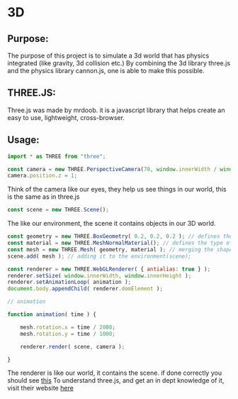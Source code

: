 # 3D
## Purpose:
The purpose of this project is to simulate a 3d world that has physics integrated (like gravity, 3d collision etc.)
By combining the 3d library three.js and the physics library cannon.js, one is able to make this possible.

## THREE.JS:
Three.js was made by mrdoob. it is a javascript library that helps create an easy to use, lightweight, cross-browser.

## Usage:
```javascript
import * as THREE from "three";

const camera = new THREE.PerspectiveCamera(70, window.innerWidth / window.innerHeight, 0.01, 10);
camera.position.z = 1;
```
Think of the camera like our eyes, they help us see things in our world, this is the same as in three.js

```javascript
const scene = new THREE.Scene();
```
The like our environment, the scene it contains objects in our 3D world.
```javascript
const geometry = new THREE.BoxGeometry( 0.2, 0.2, 0.2 ); // defines the shape of the object; the shape of this object is a box.
const material = new THREE.MeshNormalMaterial(); // defines the type of material to use.
const mesh = new THREE.Mesh( geometry, material ); // merging the shape, and the material together.
scene.add( mesh ); // adding it to the environment(scene);
```
```javascript
const renderer = new THREE.WebGLRenderer( { antialias: true } );
renderer.setSize( window.innerWidth, window.innerHeight );
renderer.setAnimationLoop( animation );
document.body.appendChild( renderer.domElement );

// animation

function animation( time ) {

	mesh.rotation.x = time / 2000;
	mesh.rotation.y = time / 1000;

	renderer.render( scene, camera );

}
```
The renderer is like our world, it contains the scene. if done correctly you should see <a href="https://jsfiddle.net/7u84j6kp/" target="_blank">this</a>
To understand three.js, and get an in dept knowledge of it, visit their website [here](https://threejs.org/manual/#en/fundamentals)
